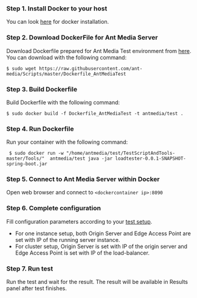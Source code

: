 ### Step 1. Install Docker to your host
You can look [here](https://docs.docker.com/install/) for docker installation.

### Step 2. Download DockerFile for Ant Media Server
Download Dockerfile prepared for Ant Media Test environment from [here](https://github.com/ant-media/Scripts/blob/master/Dockerfile_AntMediaTest). You can download with the following command:

`$ sudo wget https://raw.githubusercontent.com/ant-media/Scripts/master/Dockerfile_AntMediaTest`

### Step 3. Build Dockerfile
Build Dockerfile with the following command:

`$ sudo docker build -f Dockerfile_AntMediaTest -t antmedia/test .`

### Step 4. Run Dockerfile
Run your container with the following command:

` $ sudo docker run -w "/home/antmedia/test/TestScriptAndTools-master/Tools/"  antmedia/test java -jar loadtester-0.0.1-SNAPSHOT-spring-boot.jar`

### Step 5. Connect to Ant Media Server within Docker
Open web browser and connect to `<dockercontainer ip>:8090`

### Step 6. Complete configuration
Fill configuration parameters according to your [test setup](https://github.com/ant-media/Ant-Media-Server/wiki/Test-Environment). 
 - For one instance setup, both Origin Server and Edge Access Point are set with IP of the running server instance. 
 - For cluster setup, Origin Server is set with IP of the origin server and Edge Access Point is set with IP of the load-balancer.
 
### Step 7. Run test
Run the test and wait for the result. The result will be available in Results panel after test finishes.
